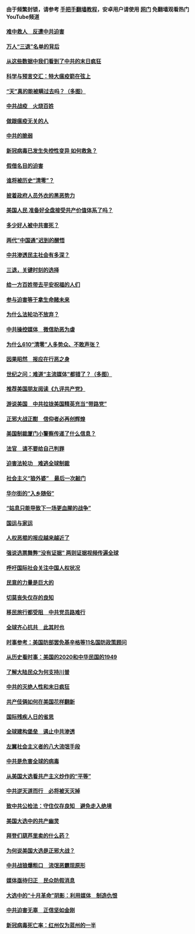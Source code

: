 #### 由于频繁封锁，请参考 [手把手翻墙教程](https://github.com/gfw-breaker/guides/wiki/)，安卓用户请使用 [网门](https://github.com/gfw-breaker/nogfw/blob/master/dl.md?t=01160900) 免翻墙观看热门YouTube频道 

#### [难中救人　反遭中共迫害](../pages/251/418414.md?t=01160900) 

#### [万人“三退”名单的背后](../pages/251/418505.md?t=01160900) 

#### [从这些数据中我们看到了中共的末日疯狂](../pages/251/418420.md?t=01160900) 

#### [科学与预言交汇：特大瘟疫箭在弦上](../pages/251/418266.md?t=01160900) 

#### [“天”真的能被瞒过去吗？（多图）](../pages/251/418308.md?t=01160900) 

#### [中共战疫　火烧百姓](../pages/251/418220.md?t=01160900) 

#### [做跟瘟疫无关的人](../pages/251/418171.md?t=01160900) 

#### [中共的脆弱](../pages/251/418196.md?t=01160900) 

#### [新冠病毒已发生失控性变异 如何救急？](../pages/251/418032.md?t=01160900) 

#### [假借名目的迫害](../pages/251/418055.md?t=01160900) 

#### [谁将被历史“清零”？](../pages/251/417485.md?t=01160900) 

#### [披着政府人员外衣的黑恶势力](../pages/251/417442.md?t=01160900) 

#### [美国人民 准备好全盘接受共产价值体系了吗？](../pages/251/417491.md?t=01160900) 

#### [多少好人被中共害死？](../pages/251/417144.md?t=01160900) 

#### [两代“中国通”迟到的醒悟](../pages/251/417064.md?t=01160900) 

#### [中共渗透民主社会有多深？](../pages/251/417063.md?t=01160900) 

#### [三退，关键时刻的选择](../pages/251/416969.md?t=01160900) 

#### [给一方百姓带去平安祝福的人们](../pages/251/416941.md?t=01160900) 

#### [参与迫害等于拿生命赌未来](../pages/251/416856.md?t=01160900) 

#### [为什么法轮功不放弃？](../pages/251/416864.md?t=01160900) 

#### [中共操控媒体　微信助恶为虐](../pages/251/416724.md?t=01160900) 

#### [为什么610“清零”人多势众、不敢声张？](../pages/251/416632.md?t=01160900) 

#### [因果昭然　报应在行恶之身](../pages/251/416582.md?t=01160900) 

#### [世纪之问：难道“主流媒体”都错了？（多图）](../pages/251/416571.md?t=01160900) 

#### [推荐美国朋友阅读《九评共产党》](../pages/251/416510.md?t=01160900) 

#### [游说美国　中共拉拢美国精英充当“带路党”](../pages/251/416529.md?t=01160900) 

#### [正邪大战正酣　信仰者必再创辉煌](../pages/251/416433.md?t=01160900) 

#### [美国制裁厦门小警察传递了什么信息？](../pages/251/416432.md?t=01160900) 

#### [法官　请不要给自己判罪](../pages/251/416379.md?t=01160900) 

#### [迫害法轮功　难逃全球制裁](../pages/251/416380.md?t=01160900) 

#### [社会主义“狼外婆”　最后一次敲门](../pages/251/416394.md?t=01160900) 

#### [华尔街的“入乡随俗”](../pages/251/416395.md?t=01160900) 

#### [“姑息只能导致下一场更血腥的战争”](../pages/251/416223.md?t=01160900) 

#### [国运与家运](../pages/251/416224.md?t=01160900) 

#### [人权恶棍的报应越来越近了](../pages/251/416276.md?t=01160900) 

#### [强说选票舞弊“没有证据” 两则证据视频传遍全球](../pages/251/416227.md?t=01160900) 

#### [呼吁国际社会关注中国人权状况](../pages/251/416135.md?t=01160900) 

#### [民意的力量是巨大的](../pages/251/416222.md?t=01160900) 

#### [切莫丧失仅存的良知](../pages/251/416134.md?t=01160900) 

#### [移民旅行都受阻　中共党员路难行](../pages/251/416033.md?t=01160900) 

#### [全球齐心抗共　此其时也](../pages/251/415989.md?t=01160900) 

#### [时事参考：美国防部罢免基辛格等11名国防政策顾问](../pages/251/415970.md?t=01160900) 

#### [从历史看时事：美国的2020和中华民国的1949](../pages/251/415949.md?t=01160900) 

#### [了解大陆民众为何支持川普](../pages/251/415950.md?t=01160900) 

#### [中共的灭绝人性和末日疯狂](../pages/251/415944.md?t=01160900) 

#### [共产伎俩如何在美国花样翻新](../pages/251/415908.md?t=01160900) 

#### [国际残疾人日的省思](../pages/251/415849.md?t=01160900) 

#### [全球建构堡垒　遏止中共渗透](../pages/251/415850.md?t=01160900) 

#### [左翼社会主义者的八大流氓手段](../pages/251/415802.md?t=01160900) 

#### [中共是危害全球的病毒](../pages/251/415569.md?t=01160900) 

#### [从美国大选看共产主义炒作的“平等”](../pages/251/415654.md?t=01160900) 

#### [中共逆天道而行　必将被天灭掉](../pages/251/415626.md?t=01160900) 

#### [致中共公检法：守住仅存良知　避免走入绝境](../pages/251/415627.md?t=01160900) 

#### [美国大选中的共产幽灵](../pages/251/415618.md?t=01160900) 

#### [拜登们葫芦里卖的什么药？](../pages/251/415531.md?t=01160900) 

#### [为何说美国大选是正邪大战？](../pages/251/415530.md?t=01160900) 

#### [中共战狼爆粗口　流氓恶霸现原形](../pages/251/415426.md?t=01160900) 

#### [媒体亟待归正　民众防假消息](../pages/251/415402.md?t=01160900) 

#### [大选中的“十月革命”阴影：利用媒体　制造仇恨](../pages/251/415334.md?t=01160900) 

#### [中共迫害无辜　正信坚如金刚](../pages/251/415307.md?t=01160900) 

#### [新冠病毒死亡率：红州仅为蓝州的一半](../pages/251/415164.md?t=01160900) 

